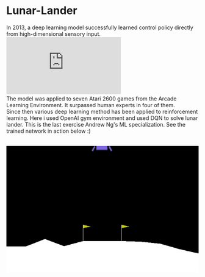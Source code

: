 # Lunar-Lander
In 2013, a deep learning model successfully learned control policy directly from high-dimensional sensory input. ![[paper]](https://www.cs.toronto.edu/~vmnih/docs/dqn.pdf) <br>
The model was applied to seven Atari 2600 games from the Arcade Learning Environment. It surpassed human experts in four of them.<br>
Since then various deep learning method has been applied to reinforcement learning. Here i used OpenAI gym environment and used DQN to solve lunar lander. This is the last exercise Andrew Ng's ML specialization. See the trained network in action below :) <br><br>

<p align="center">
  <img src="assets/landing.gif" alt="Agent successfully landing rover on the moon"/>
</p>

